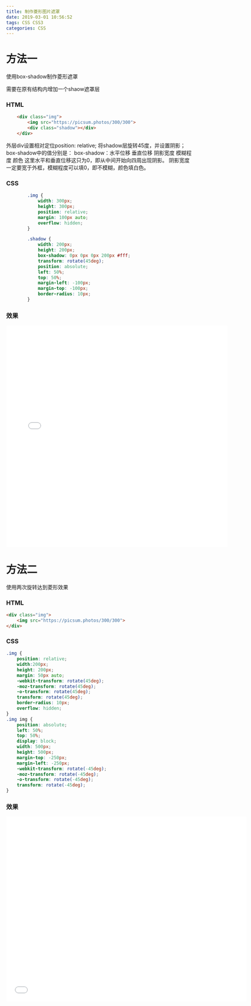 ```yaml
---
title: 制作菱形图片遮罩
date: 2019-03-01 10:56:52
tags: CSS CSS3
categories: CSS
---
```

# 方法一
使用box-shadow制作菱形遮罩

需要在原有结构内增加一个shaow遮罩层

### HTML
```html
    <div class="img">
        <img src="https://picsum.photos/300/300">
        <div class="shadow"></div>
    </div>
```
<!--more-->
外层div设置相对定位position: relative;
将shadow层旋转45度，并设置阴影；
box-shadow中的值分别是：
box-shadow：水平位移 垂直位移 阴影宽度 模糊程度 颜色
这里水平和垂直位移这只为0，即从中间开始向四周出现阴影。 阴影宽度一定要宽于外框，模糊程度可以填0，即不模糊，颜色填白色。
### CSS
```css
        .img {
            width: 300px;
            height: 300px;
            position: relative;
            margin: 100px auto;
            overflow: hidden;
        }

        .shadow {
            width: 200px;
            height: 200px;
            box-shadow: 0px 0px 0px 200px #fff;
            transform: rotate(45deg);
            position: absolute;
            left: 50%;
            top: 50%;
            margin-left: -100px;
            margin-top: -100px;
            border-radius: 10px;
        }
```
### 效果
<iframe src="{% asset_path mark.html %}" width="600" height="600" frameborder="no" border="0" marginwidth="0" marginheight="0" allowtransparency="yes"></iframe>

# 方法二
使用两次旋转达到菱形效果
### HTML
```html
<div class="img">
    <img src="https://picsum.photos/300/300">
</div>
```
### CSS
```css
.img {
    position: relative;
    width:200px;
    height: 200px;
    margin: 50px auto;
    -webkit-transform: rotate(45deg);
    -moz-transform: rotate(45deg);
    -o-transform: rotate(45deg);
    transform: rotate(45deg);
    border-radius: 10px;
    overflow: hidden;
}
.img img {
    position: absolute;
    left: 50%;
    top: 50%;
    display: block;
    width: 500px;
    height: 500px;
    margin-top: -250px;
    margin-left: -250px;
    -webkit-transform: rotate(-45deg);
    -moz-transform: rotate(-45deg);
    -o-transform: rotate(-45deg);
    transform: rotate(-45deg);
}
```


### 效果
<iframe src="{% asset_path mark2.html %}" width="650" height="500" frameborder="no" border="0" marginwidth="0" marginheight="0" allowtransparency="yes"></iframe>
